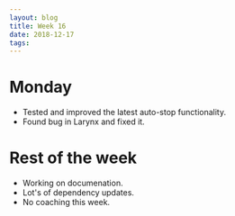 ```yaml
---
layout: blog
title: Week 16
date: 2018-12-17
tags:
---
```

# Monday
* Tested and improved the latest auto-stop functionality.
* Found bug in Larynx and fixed it.

# Rest of the week
* Working on documenation.
* Lot's of dependency updates.
* No coaching this week.
